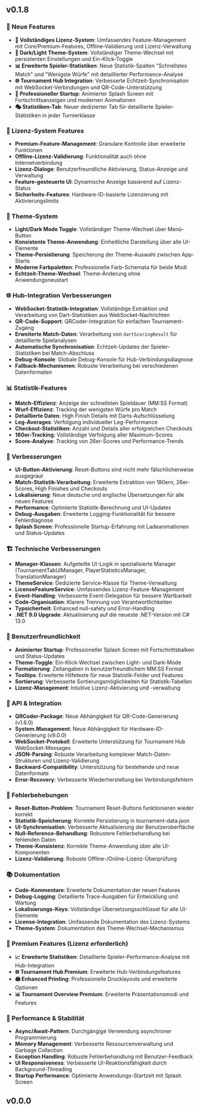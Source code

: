 ﻿## v0.1.8

### 🎯 Neue Features
- **🔑 Vollständiges Lizenz-System**: Umfassendes Feature-Management mit Core/Premium-Features, Offline-Validierung und Lizenz-Verwaltung
- **🎨 Dark/Light Theme-System**: Vollständiger Theme-Wechsel mit persistenten Einstellungen und Ein-Klick-Toggle
- **📊 Erweiterte Spieler-Statistiken**: Neue Statistik-Spalten "Schnellstes Match" und "Wenigste Würfe" mit detaillierter Performance-Analyse
- **🌐 Tournament Hub Integration**: Verbesserte Echtzeit-Synchronisation mit WebSocket-Verbindungen und QR-Code-Unterstützung
- **📱 Professioneller Startup**: Animierter Splash Screen mit Fortschrittsanzeigen und modernen Animationen
- **🎭 Statistiken-Tab**: Neuer dedizierter Tab für detaillierte Spieler-Statistiken in jeder Turnierklasse

### 🔑 Lizenz-System Features
- **Premium-Feature-Management**: Granulare Kontrolle über erweiterte Funktionen
- **Offline-Lizenz-Validierung**: Funktionalität auch ohne Internetverbindung
- **Lizenz-Dialoge**: Benutzerfreundliche Aktivierung, Status-Anzeige und Verwaltung
- **Feature-gesteuerte UI**: Dynamische Anzeige basierend auf Lizenz-Status
- **Sicherheits-Features**: Hardware-ID-basierte Lizenzierung mit Aktivierungslimits

### 🎨 Theme-System
- **Light/Dark Mode Toggle**: Vollständiger Theme-Wechsel über Menü-Button
- **Konsistente Theme-Anwendung**: Einheitliche Darstellung über alle UI-Elemente
- **Theme-Persistierung**: Speicherung der Theme-Auswahl zwischen App-Starts
- **Moderne Farbpaletten**: Professionelle Farb-Schemata für beide Modi
- **Echtzeit-Theme-Wechsel**: Theme-Änderung ohne Anwendungsneustart

### 🌐 Hub-Integration Verbesserungen
- **WebSocket-Statistik-Integration**: Vollständige Extraktion und Verarbeitung von Dart-Statistiken aus WebSocket-Nachrichten
- **QR-Code-Support**: QRCoder-Integration für einfachen Tournament-Zugang
- **Erweiterte Match-Daten**: Verarbeitung von `dartScoringResult` für detaillierte Spielanalysen
- **Automatische Synchronisation**: Echtzeit-Updates der Spieler-Statistiken bei Match-Abschluss
- **Debug-Konsole**: Globale Debug-Konsole für Hub-Verbindungsdiagnose
- **Fallback-Mechanismen**: Robuste Verarbeitung bei verschiedenen Datenformaten

### 📊 Statistik-Features
- **Match-Effizienz**: Anzeige der schnellsten Spieldauer (MM:SS Format)
- **Wurf-Effizienz**: Tracking der wenigsten Würfe pro Match
- **Detaillierte Daten**: High Finish Details mit Darts-Aufschlüsselung
- **Leg-Averages**: Verfolgung individueller Leg-Performance
- **Checkout-Statistiken**: Anzahl und Details aller erfolgreichen Checkouts
- **180er-Tracking**: Vollständige Verfolgung aller Maximum-Scores
- **Score-Analyse**: Tracking von 26er-Scores und Performance-Trends

### 🔧 Verbesserungen
- **UI-Button-Aktivierung**: Reset-Buttons sind nicht mehr fälschlicherweise ausgegraut
- **Match-Statistik-Verarbeitung**: Erweiterte Extraktion von 180ern, 26er-Scores, High Finishes und Checkouts
- **Lokalisierung**: Neue deutsche und englische Übersetzungen für alle neuen Features
- **Performance**: Optimierte Statistik-Berechnung und UI-Updates
- **Debug-Ausgaben**: Erweiterte Logging-Funktionalität für bessere Fehlerdiagnose
- **Splash Screen**: Professionelle Startup-Erfahrung mit Ladeanimationen und Status-Updates

### 🏗️ Technische Verbesserungen
- **Manager-Klassen**: Aufgeteilte UI-Logik in spezialisierte Manager (TournamentTabUIManager, PlayerStatisticsManager, TranslationManager)
- **ThemeService**: Dedizierte Service-Klasse für Theme-Verwaltung
- **LicenseFeatureService**: Umfassendes Lizenz-Feature-Management
- **Event-Handling**: Verbesserte Event-Delegation für bessere Wartbarkeit
- **Code-Organisation**: Klarere Trennung von Verantwortlichkeiten
- **Typsicherheit**: Enhanced null-safety und Error-Handling
- **.NET 9.0 Upgrade**: Aktualisierung auf die neueste .NET-Version mit C# 13.0

### 📱 Benutzerfreundlichkeit
- **Animierter Startup**: Professioneller Splash Screen mit Fortschrittsbalken und Status-Updates
- **Theme-Toggle**: Ein-Klick-Wechsel zwischen Light- und Dark-Mode
- **Formatierung**: Zeitangaben in benutzerfreundlichem MM:SS Format
- **Tooltips**: Erweiterte Hilfetexte für neue Statistik-Felder und Features
- **Sortierung**: Verbesserte Sortierungsmöglichkeiten für Statistik-Tabellen
- **Lizenz-Management**: Intuitive Lizenz-Aktivierung und -verwaltung

### 🔄 API & Integration
- **QRCoder-Package**: Neue Abhängigkeit für QR-Code-Generierung (v1.6.0)
- **System.Management**: Neue Abhängigkeit für Hardware-ID-Generierung (v9.0.0)
- **WebSocket-Protokoll**: Erweiterte Unterstützung für Tournament Hub WebSocket-Messages
- **JSON-Parsing**: Robuste Verarbeitung komplexer Match-Daten-Strukturen und Lizenz-Validierung
- **Backward-Compatibility**: Unterstützung für bestehende und neue Datenformate
- **Error-Recovery**: Verbesserte Wiederherstellung bei Verbindungsfehlern

### 🐛 Fehlerbehebungen
- **Reset-Button-Problem**: Tournament Reset-Buttons funktionieren wieder korrekt
- **Statistik-Speicherung**: Korrekte Persistierung in tournament-data.json
- **UI-Synchronisation**: Verbesserte Aktualisierung der Benutzeroberfläche
- **Null-Reference-Behandlung**: Robustere Fehlerbehandlung bei fehlenden Daten
- **Theme-Konsistenz**: Korrekte Theme-Anwendung über alle UI-Komponenten
- **Lizenz-Validierung**: Robuste Offline-/Online-Lizenz-Überprüfung

### 📚 Dokumentation
- **Code-Kommentare**: Erweiterte Dokumentation der neuen Features
- **Debug-Logging**: Detaillierte Trace-Ausgaben für Entwicklung und Wartung
- **Lokalisierungs-Keys**: Vollständige Übersetzungsschlüssel für alle UI-Elemente
- **License-Integration**: Umfassende Dokumentation des Lizenz-Systems
- **Theme-System**: Dokumentation des Theme-Wechsel-Mechanismus

### 🎁 Premium Features (Lizenz erforderlich)
- **📈 Erweiterte Statistiken**: Detaillierte Spieler-Performance-Analyse mit Hub-Integration
- **🌐 Tournament Hub Premium**: Erweiterte Hub-Verbindungsfeatures
- **🖨️ Enhanced Printing**: Professionelle Drucklayouts und erweiterte Optionen
- **📊 Tournament Overview Premium**: Erweiterte Präsentationsmodi und Features

### 🚀 Performance & Stabilität
- **Async/Await-Pattern**: Durchgängige Verwendung asynchroner Programmierung
- **Memory Management**: Verbesserte Ressourcenverwaltung und Garbage Collection
- **Exception Handling**: Robuste Fehlerbehandlung mit Benutzer-Feedback
- **UI Responsiveness**: Verbesserte UI-Reaktionsfähigkeit durch Background-Threading
- **Startup Performance**: Optimierte Anwendungs-Startzeit mit Splash Screen


## v0.0.0
